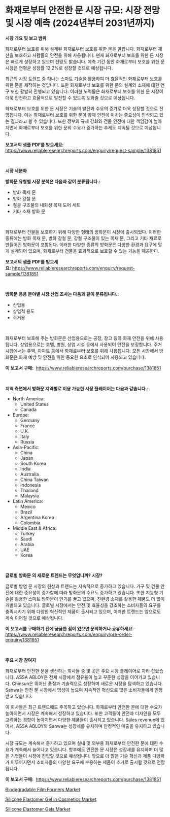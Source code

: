 <p><h1>화재로부터 안전한 문 시장 규모: 시장 전망 및 시장 예측 (2024년부터 2031년까지)</h1></p><p><strong>시장 개요 및 보고 범위</strong></p>
<p><p>화재로부터 보호를 위해 설계된 화재로부터 보호를 위한 문을 말합니다. 화재로부터 재산을 보호하고 사람들의 안전을 위해 사용됩니다. 현재 화재로부터 보호를 위한 문 시장은 빠르게 성장하고 있으며 전망도 밝습니다. 예측 기간 동안 화재로부터 보호를 위한 문 시장은 연평균 성장률 12.2%로 성장할 것으로 예상됩니다. </p><p>최근의 시장 트렌드 중 하나는 스마트 기술을 활용하여 더 효율적인 화재로부터 보호를 위한 문을 제작하는 것입니다. 또한 화재로부터 보호를 위한 문의 설계와 소재에 대한 연구 또한 활발히 진행되고 있습니다. 이러한 노력들은 화재로부터 보호를 위한 문 시장이 더욱 안전하고 효율적으로 발전할 수 있도록 도와줄 것으로 예상됩니다.</p><p>화재로부터 보호를 위한 문 시장은 기술의 발전과 수요의 증가로 더욱 성장할 것으로 전망됩니다. 이는 화재로부터 보호를 위한 문이 화재 안전에 미치는 중요성이 인식되고 있는 결과라고 볼 수 있습니다. 또한 정부의 규제 강화와 건물 안전에 대한 책임감이 높아지면서 화재로부터 보호를 위한 문의 수요가 증가하는 추세도 지속될 것으로 예상됩니다.</p></p>
<p><strong>보고서의 샘플 PDF를 받으세요:</strong> <a href="https://www.reliableresearchreports.com/enquiry/request-sample/1381851">https://www.reliableresearchreports.com/enquiry/request-sample/1381851</a></p>
<p>&nbsp;</p>
<p><strong>시장 세분화</strong></p>
<p><strong>방화문 유형별 시장 분석은 다음과 같이 분류됩니다.:</strong></p>
<p><ul><li>방화 목제 문</li><li>방화 강철 문</li><li>철골 구조물의 내화성 목재 도어 세트</li><li>기타 소재 방화 문</li></ul></p>
<p>&nbsp;</p>
<p><p>화재로부터 건물을 보호하기 위해 다양한 형태의 방화문이 시장에 출시되었다. 이러한 종류에는 방화 목재 문, 방화 강철 문, 강철 구조물이 있는 목재 문, 그리고 기타 재료로 만들어진 방화문이 포함된다. 이러한 다양한 종류의 방화문은 다양한 환경과 요구에 맞게 설계되어 있으며, 화재로부터 건물을 효과적으로 보호할 수 있는 기능을 제공한다.</p></p>
<p><strong>보고서의 샘플 PDF를 받으세요:</strong>&nbsp;<a href="https://www.reliableresearchreports.com/enquiry/request-sample/1381851">https://www.reliableresearchreports.com/enquiry/request-sample/1381851</a></p>
<p>&nbsp;</p>
<p><strong> 방화문 응용 분야별 시장 산업 조사는 다음과 같이 분류됩니다.:</strong></p>
<p><ul><li>산업용</li><li>상업적 용도</li><li>주거용</li></ul></p>
<p>&nbsp;</p>
<p><p>화재로부터 보호해 주는 방화문은 산업용으로는 공장, 창고 등의 화재 안전을 위해 사용됩니다. 상업용으로는 호텔, 병원, 상업 시설 등에서 사용되어 안전을 보장합니다. 주거 시장에서는 주택, 아파트 등에서 화재로부터 보호를 위해 사용됩니다. 모든 시장에서 방화문은 화재 예방 및 안전을 위한 중요한 요소로 인식되어 사용되고 있습니다.</p></p>
<p><strong>이 보고서 구매:</strong>&nbsp; <a href="https://www.reliableresearchreports.com/purchase/1381851">https://www.reliableresearchreports.com/purchase/1381851</a></p>
<p>&nbsp;</p>
<p><strong>지역 측면에서 방화문 지역별로 이용 가능한 시장 플레이어는 다음과 같습니다.:</strong></p>
<p><ul>
    <li>
        North America:
        <ul>
            <li>United States</li>
            <li>Canada</li>
        </ul>
    </li>
    <li>
        Europe:
        <ul>
            <li>Germany</li>
            <li>France</li>
            <li>U.K.</li>
            <li>Italy</li>
            <li>Russia</li>
        </ul>
    </li>
    <li>
        Asia-Pacific:
        <ul>
            <li>China</li>
            <li>Japan</li>
            <li>South Korea</li>
            <li>India</li>
            <li>Australia</li>
            <li>China Taiwan</li>
            <li>Indonesia</li>
            <li>Thailand</li>
            <li>Malaysia</li>
        </ul>
    </li>
    <li>
        Latin America:
        <ul>
            <li>Mexico</li>
            <li>Brazil</li>
            <li>Argentina Korea</li>
            <li>Colombia</li>
        </ul>
    </li>
    <li>
        Middle East & Africa:
        <ul>
            <li>Turkey</li>
            <li>Saudi</li>
            <li>Arabia</li>
            <li>UAE</li>
            <li>Korea</li>
        </ul>
    </li>
    </ul></p>
<p>&nbsp;</p>
<p><strong>글로벌 방화문 의 새로운 트렌드는 무엇입니까? 시장?</strong></p>
<p><p>글로벌 방염 문 시장의 현상과 트렌드는 지속적으로 증가하고 있습니다. 가구 및 건물 안전에 대한 중요성이 증가함에 따라 방화문의 수요도 증가하고 있습니다. 또한 지능형 기술을 활용한 스마트 방화문이 인기를 끌고 있으며, 친환경 소재를 활용한 제품도 더 많이 개발되고 있습니다. 글로벌 시장에서는 안전 및 효율성을 강조하는 소비자들의 요구를 충족시키기 위해 다양한 혁신적인 제품이 출시되고 있으며, 이러한 트렌드는 앞으로도 계속 이어질 것으로 예상됩니다.</p></p>
<p><strong>이 보고서를 구매하기 전에 궁금한 점이 있으면 문의하거나 공유하세요.</strong>- <a href="https://www.reliableresearchreports.com/enquiry/pre-order-enquiry/1381851">https://www.reliableresearchreports.com/enquiry/pre-order-enquiry/1381851</a></p>
<p>&nbsp;</p>
<p><strong>주요 시장 참여자</strong></p>
<p><p>화재로부터 안전한 문을 생산하는 회사들 중 몇 곳은 주요 시장 플레이어로 자리 잡았습니다. ASSA ABLOY은 전체 시장에서 점유율이 높고 꾸준한 성장을 이어가고 있습니다. Chinsun은 뛰어난 품질과 기술력으로 성장하며 새로운 시장을 탐색하고 있습니다. Sanwa는 안전 문 시장에서 명성이 높으며 지속적인 혁신으로 많은 소비자들에게 인정받고 있습니다.</p><p>이 회사들은 최근 트렌드에도 주목하고 있습니다. 화재로부터 안전한 문에 대한 수요가 높아지면서 시장은 계속해서 성장하고 있습니다. 또한 고객들이 안전과 디자인을 모두 고려하는 경향이 높아지면서 다양한 제품들이 출시되고 있습니다. Sales revenue에 있어서, ASSA ABLOY와 Sanwa는 성장세를 유지하며 안정적인 매출을 유지하고 있습니다. </p><p>시장 규모는 계속해서 증가하고 있으며 실내 및 외부용 화재로부터 안전한 문에 대한 수요가 계속해서 늘어나고 있습니다. 향후에도 안전한 문 시장은 성장세를 유지하며 더 많은 기업들이 시장에 진입할 것으로 예상됩니다. 앞으로 더 많은 기술 혁신과 제품 다양화가 이루어지면서 소비자들의 다양한 요구에 부응하는 제품이 추가로 출시될 것으로 전망됩니다.</p></p>
<p><strong>이 보고서 구매:</strong>&nbsp;&nbsp;<a href="https://www.reliableresearchreports.com/purchase/1381851">https://www.reliableresearchreports.com/purchase/1381851</a></p>
<p><p><a href="https://github.com/Sinjinluong3e0awx2m195k76/Market-Research-Report-List-1/blob/main/biodegradable-film-formers-market.md">Biodegradable Film Formers Market</a></p><p><a href="https://github.com/beatblasta/Market-Research-Report-List-2/blob/main/silicone-elastomer-gel-in-cosmetics-market.md">Silicone Elastomer Gel in Cosmetics Market</a></p><p><a href="https://github.com/shotows/Market-Research-Report-List-1/blob/main/silicone-elastomer-gels-market.md">Silicone Elastomer Gels Market</a></p></p>
